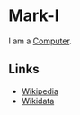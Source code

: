 # Mark-I

I am a [Computer](20000003.md).

## Links

- [Wikipedia](https://en.wikipedia.org/wiki/Harvard_Mark_I)
- [Wikidata](https://wikidata.org/wiki/Q776823)
